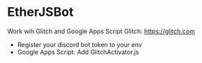 # EtherJSBot

Work wih Glitch and Google Apps Script
Glitch: https://glitch.com

- Register your discord bot token to your env
- Google Apps Script: Add GlitchActivator.js